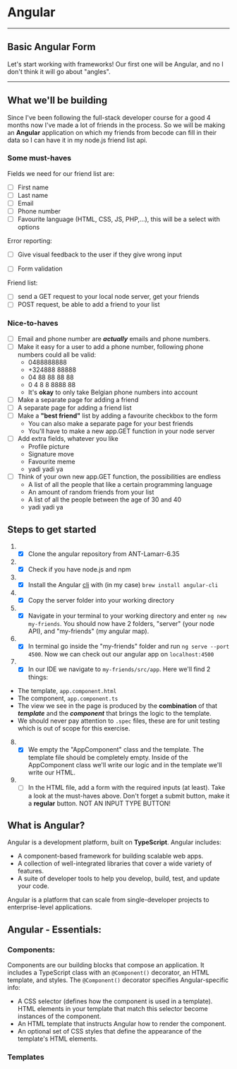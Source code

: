 # Angular
***
## Basic Angular Form

Let's start working with frameworks! Our first one will be Angular, and no I don't think it will go about "angles".
***

## What we'll be building
Since I've been following the full-stack developer course for a good 4 months now I've made a lot of friends in the process.
So we will be making an **Angular** application on which my friends from becode can fill in their data so I can have it in my node.js friend list api.

### Some must-haves
Fields we need for our friend list are:
- [ ] First name
- [ ] Last name
- [ ] Email
- [ ] Phone number
- [ ] Favourite language (HTML, CSS, JS, PHP,...), this will be a select with options

Error reporting:
- [ ] Give visual feedback to the user if they give wrong input

- [ ] Form validation

Friend list:
- [ ] send a GET request to your local node server, get your friends
- [ ] POST request, be able to add a friend to your list

### Nice-to-haves
- [ ] Email and phone number are ***actually*** emails and phone numbers.
- [ ] Make it easy for a user to add a phone number, following phone numbers could all be valid:
  - 0488888888
  - +324888 88888
  - 04 88 88 88 88
  - 0 4 8 8 8888 88
  - It's **okay** to only take Belgian phone numbers into account
- [ ] Make a separate page for adding a friend
- [ ] A separate page for adding a friend list
- [ ] Make a **"best friend"** list by adding a favourite checkbox to the form
  - You can also make a separate page for your  best friends
  - You'll have to make a new app.GET function in your node server
- [ ] Add extra fields, whatever you like
  - Profile picture
  - Signature move
  - Favourite meme
  - yadi yadi ya
- [ ] Think of your own new app.GET function, the possibilities are endless
  - A list of all the people that like a certain programming language
  - An amount of random friends from your list
  - A list of all the people between the age of 30 and 40
  - yadi yadi ya

## Steps to get started
1. - [x] Clone the angular repository from ANT-Lamarr-6.35
2. - [x] Check if you have node.js and npm
3. - [x] Install the Angular [cli](https://en.wikipedia.org/wiki/Command-line_interface) with (in my case) `brew install angular-cli`
4. - [x] Copy the server folder into your working directory
5. - [x] Navigate in your terminal to your working directory and enter `ng new my-friends`. You should now have 2 folders, "server" (your node API), and "my-friends" (my angular map).
6. - [x] In terminal go inside the "my-friends" folder and run `ng serve --port 4500`. Now we can check out our angular app on `localhost:4500`
7. - [x] In our IDE we navigate to `my-friends/src/app`. Here we'll find 2 things:
  - The template, `app.component.html`
  - The component, `app.component.ts`
  - The view we see in the page is produced by the **combination** of that ***template*** and the ***component*** that brings the logic to the template.
  - We should never pay attention to `.spec` files, these are for unit testing which is out of scope for this exercise.
8. - [x] We empty the "AppComponent" class and the template. The template file should be completely empty. Inside of the AppComponent class we'll write our logic and in the template we'll write our HTML.
9. - [ ] In the HTML file, add a form with the required inputs (at least). Take a look at the must-haves above. Don't forget a submit button, make it a **regular** button. NOT AN INPUT TYPE BUTTON!

## What is Angular?
Angular is a development platform, built on **TypeScript**.
Angular includes:
- A component-based framework for building scalable web apps.
- A collection of well-integrated libraries that cover a wide variety of features.
- A suite of developer tools to help you develop, build, test, and update your code.

Angular is a platform that can scale from single-developer projects to enterprise-level applications.

## Angular - Essentials:

### Components:
Components are our building blocks that compose an application. It includes a TypeScript class with an `@Component()` decorator, an HTML template, and styles.
The `@Component()` decorator specifies Angular-specific info:
- A CSS selector (defines how the component is used in a template). HTML elements in your template that match this selector become instances of the component.
- An HTML template that instructs Angular how to render the component.
- An optional set of CSS styles that define the appearance of the template's HTML elements.

### Templates
